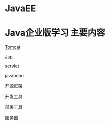 JavaEE
========

Java企业版学习
主要内容
=====
[Tomcat](https://github.com/GaoHuijian/JavaEE/blob/master/jsp/Tomcat.md)

[Jsp](https://github.com/GaoHuijian/JavaEE/blob/master/jsp/jsp.md)

servlet

javabean

开源框架


开发工具

部署工具

服务器